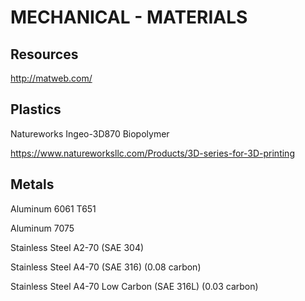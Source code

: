 # MECHANICAL - MATERIALS

## Resources

http://matweb.com/

## Plastics

Natureworks Ingeo-3D870 Biopolymer

https://www.natureworksllc.com/Products/3D-series-for-3D-printing

## Metals

Aluminum 6061 T651

Aluminum 7075

Stainless Steel A2-70 (SAE 304)

Stainless Steel A4-70 (SAE 316) (0.08 carbon)

Stainless Steel A4-70 Low Carbon (SAE 316L) (0.03 carbon)

